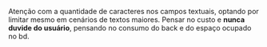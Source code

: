 Atenção com a quantidade de caracteres nos campos textuais, optando por limitar mesmo em cenários de textos maiores. Pensar no custo e **nunca duvide do usuário**, pensando no consumo do back e do espaço ocupado no bd. 